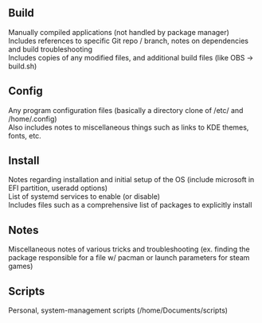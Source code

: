 ## Build
Manually compiled applications (not handled by package manager)  
Includes references to specific Git repo / branch, notes on dependencies and build troubleshooting  
Includes copies of any modified files, and additional build files (like OBS -> build.sh)  
  
## Config
Any program configuration files (basically a directory clone of /etc/ and /home/.config)  
Also includes notes to miscellaneous things such as links to KDE themes, fonts, etc.  
  
## Install
Notes regarding installation and initial setup of the OS (include microsoft in EFI partition, useradd options)  
List of systemd services to enable (or disable)  
Includes files such as a comprehensive list of packages to explicitly install  
  
## Notes
Miscellaneous notes of various tricks and troubleshooting (ex. finding the package responsible for a file w/ pacman or launch parameters for steam games)  
  
## Scripts
Personal, system-management scripts (/home/Documents/scripts)  
